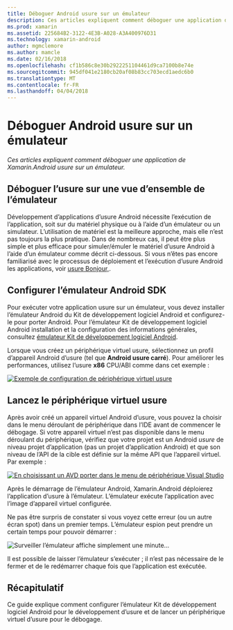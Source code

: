 ```yaml
---
title: Déboguer Android usure sur un émulateur
description: Ces articles expliquent comment déboguer une application de Xamarin.Android usure sur un émulateur.
ms.prod: xamarin
ms.assetid: 225684B2-3122-4E3B-A028-A3A400976D31
ms.technology: xamarin-android
author: mgmclemore
ms.author: mamcle
ms.date: 02/16/2018
ms.openlocfilehash: cf1b586c8e30b2922251104461d9ca7100b8e74e
ms.sourcegitcommit: 945df041e2180cb20af08b83cc703ecd1aedc6b0
ms.translationtype: MT
ms.contentlocale: fr-FR
ms.lasthandoff: 04/04/2018
---
```

# <a name="debug-android-wear-on-an-emulator"></a>Déboguer Android usure sur un émulateur

_Ces articles expliquent comment déboguer une application de Xamarin.Android usure sur un émulateur._

## <a name="debug-wear-on-emulator-overview"></a>Déboguer l’usure sur une vue d’ensemble de l’émulateur

Développement d’applications d’usure Android nécessite l’exécution de l’application, soit sur du matériel physique ou à l’aide d’un émulateur ou un simulateur. L’utilisation de matériel est la meilleure approche, mais elle n’est pas toujours la plus pratique. Dans de nombreux cas, il peut être plus simple et plus efficace pour simuler/émuler le matériel d’usure Android à l’aide d’un émulateur comme décrit ci-dessous. Si vous n’êtes pas encore familiarisé avec le processus de déploiement et l’exécution d’usure Android les applications, voir [usure Bonjour,](~/android/wear/get-started/hello-wear.md).

## <a name="configure-the-android-sdk-emulator"></a>Configurer l’émulateur Android SDK

Pour exécuter votre application usure sur un émulateur, vous devez installer l’émulateur Android du Kit de développement logiciel Android et configurez-le pour porter Android. Pour l’émulateur Kit de développement logiciel Android installation et la configuration des informations générales, consultez [émulateur Kit de développement logiciel Android](~/android/deploy-test/debugging/android-sdk-emulator/index.md).

Lorsque vous créez un périphérique virtuel usure, sélectionnez un profil d’appareil Android d’usure (tel que **Android usure carré**). Pour améliorer les performances, utilisez l’usure **x86** CPU/ABI comme dans cet exemple :

[![Exemple de configuration de périphérique virtuel usure](debug-on-emulator-images/01-wear-avd-example-sml.png)](debug-on-emulator-images/01-wear-avd-example.png#lightbox)


## <a name="launch-the-wear-virtual-device"></a>Lancez le périphérique virtuel usure 

Après avoir créé un appareil virtuel Android d’usure, vous pouvez la choisir dans le menu déroulant de périphérique dans l’IDE avant de commencer le débogage. Si votre appareil virtuel n’est pas disponible dans le menu déroulant du périphérique, vérifiez que votre projet est un Android *usure* de niveau projet d’application (pas un projet d’application Android) et que son niveau de l’API de la cible est définie sur la même API que l’appareil virtuel. Par exemple :

[![En choisissant un AVD porter dans le menu de périphérique Visual Studio](debug-on-emulator-images/vs/choose-wear-sim.png)](debug-on-emulator-images/vs/choose-wear-sim.png#lightbox)

Après le démarrage de l’émulateur Android, Xamarin.Android déploierez l’application d’usure à l’émulateur. L’émulateur exécute l’application avec l’image d’appareil virtuel configurée.

Ne pas être surpris de constater si vous voyez cette erreur (ou un autre écran spot) dans un premier temps. L’émulateur espion peut prendre un certain temps pour pouvoir démarrer : 

![Surveiller l’émulateur affiche simplement une minute...](debug-on-emulator-images/please-wait.png)

Il est possible de laisser l’émulateur s’exécuter ; il n’est pas nécessaire de le fermer et de le redémarrer chaque fois que l’application est exécutée.

 
## <a name="summary"></a>Récapitulatif
 
Ce guide explique comment configurer l’émulateur Kit de développement logiciel Android pour le développement d’usure et de lancer un périphérique virtuel d’usure pour le débogage.
